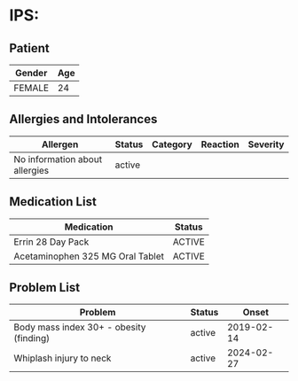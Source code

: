 # IPS:

## Patient

|Gender|Age|
|---|---|
|FEMALE|24|

## Allergies and Intolerances

|Allergen|Status|Category|Reaction|Severity|
|---|---|---|---|---|
|No information about allergies|active||||

## Medication List

|Medication|Status|
|---|---|
|Errin 28 Day Pack|ACTIVE|
|Acetaminophen 325 MG Oral Tablet|ACTIVE|

## Problem List

|Problem|Status|Onset|
|---|---|---|
|Body mass index 30+ - obesity (finding)|active|2019-02-14|
|Whiplash injury to neck|active|2024-02-27|
